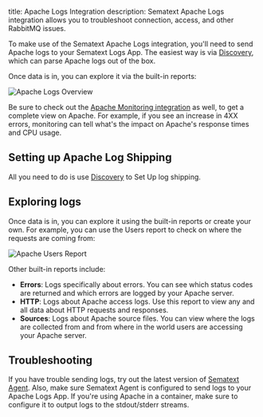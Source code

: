 title: Apache Logs Integration
description: Sematext Apache Logs integration allows you to troubleshoot connection, access, and other RabbitMQ issues.

To make use of the Sematext Apache Logs integration, you'll need to send Apache logs to your Sematext Logs App. The easiest way is via [Discovery](../logs/discovery/setup), which can parse Apache logs out of the box.

Once data is in, you can explore it via the built-in reports: 

<img
  class="content-modal-image"
  alt="Apache Logs Overview"
  src="../../images/logs/nginx-logpack-1.png"
  title="Apache Logs Overview"
/>

Be sure to check out the [Apache Monitoring integration](./apache.md) as well, to get a complete view on Apache. For example, if you see an increase in 4XX errors, monitoring can tell what's the impact on Apache's response times and CPU usage.

## Setting up Apache Log Shipping

All you need to do is use [Discovery](../logs/discovery/setup) to Set Up log shipping.

## Exploring logs

Once data is in, you can explore it using the built-in reports or create your own. For example, you can use the Users report to check on where the requests are coming from:

<img
  class="content-modal-image"
  alt="Apache Users Report"
  src="../../images/logs/nginx-logpack-2.png"
  title="Apache Users Report"
/>

Other built-in reports include:

- **Errors**: Logs specifically about errors. You can see which status codes are returned and which errors are logged by your Apache server.
- **HTTP**: Logs about Apache access logs. Use this report to view any and all data about HTTP requests and responses.
- **Sources**: Logs about Apache source files. You can view where the logs are collected from and from where in the world users are accessing your Apache server.

## Troubleshooting

If you have trouble sending logs, try out the latest version of [Sematext Agent](../agents/sematext-agent/installation/). Also, make sure Sematext Agent is configured to send logs to your Apache Logs App. If you're using Apache in a container, make sure to configure it to output logs to the stdout/stderr streams.
